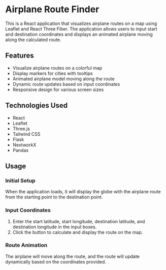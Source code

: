 # Airplane Route Finder

This is a React application that visualizes airplane routes on a map using Leaflet and React Three Fiber. The application allows users to input start and destination coordinates and displays an animated airplane moving along the calculated route.

## Features

- Visualize airplane routes on a colorful map
- Display markers for cities with tooltips
- Animated airplane model moving along the route
- Dynamic route updates based on input coordinates
- Responsive design for various screen sizes

## Technologies Used

- React
- Leaflet
- Three.js
- Tailwind CSS
- Flask
- NextworkX
- Pandas

## Usage

### Initial Setup

When the application loads, it will display the globe with the airplane route from the starting point to the destination point.

### Input Coordinates

1. Enter the start latitude, start longitude, destination latitude, and destination longitude in the input boxes.
2. Click the button to calculate and display the route on the map.

### Route Animation

The airplane will move along the route, and the route will update dynamically based on the coordinates provided.

